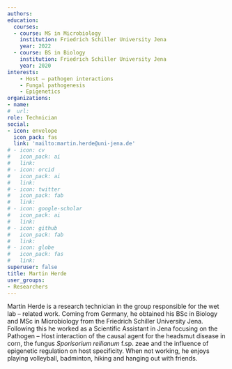 ```yaml
---
authors:
education:
  courses:
  - course: MS in Microbiology
    institution: Friedrich Schiller University Jena
    year: 2022
  - course: BS in Biology
    institution: Friedrich Schiller University Jena
    year: 2020
interests:
    - Host – pathogen interactions
    - Fungal pathogenesis
    - Epigenetics
organizations:
- name:
#  url:
role: Technician
social:
- icon: envelope
  icon_pack: fas
  link: 'mailto:martin.herde@uni-jena.de'
# - icon: cv
#   icon_pack: ai
#   link:
# - icon: orcid
#   icon_pack: ai
#   link:
# - icon: twitter
#   icon_pack: fab
#   link:
# - icon: google-scholar
#   icon_pack: ai
#   link:
# - icon: github
#   icon_pack: fab
#   link:
# - icon: globe
#   icon_pack: fas
#   link:
superuser: false
title: Martin Herde
user_groups:
- Researchers
---
```


Martin Herde is a research technician in the group responsible for the wet lab – related work. Coming from Germany, he obtained his BSc in Biology and MSc in Microbiology from the Friedrich Schiller University Jena. Following this he worked as a Scientific Assistant in Jena focusing on the Pathogen – Host interaction of the causal agent for the headsmut disease in corn, the fungus *Sporisorium reilianum* f.sp. zeae and the influence of epigenetic regulation on host specificity. When not working, he enjoys playing volleyball, badminton, hiking and hanging out with friends.